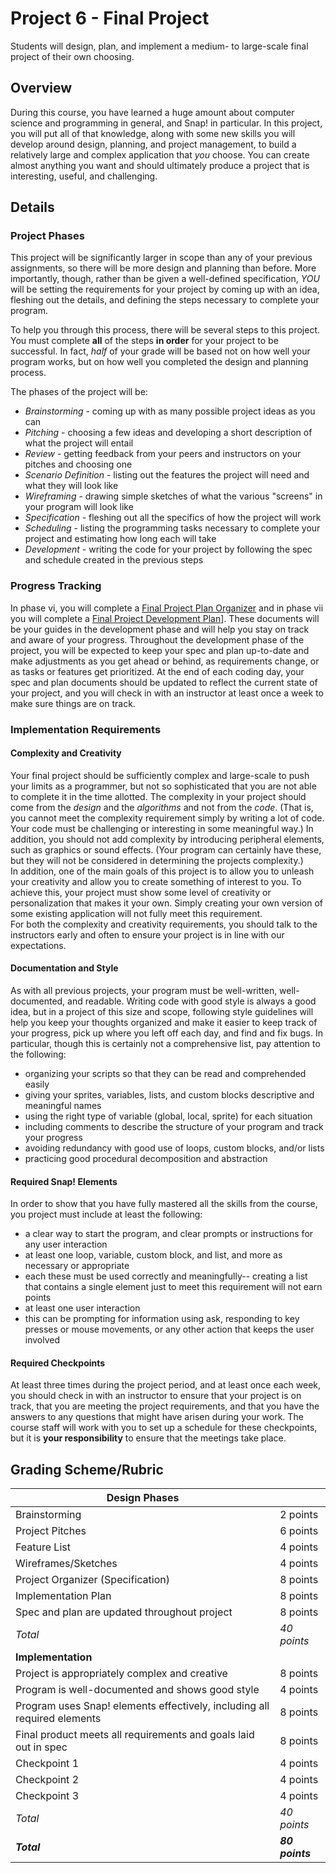 # Project 6 - Final Project

Students will design, plan, and implement a medium- to large-scale final project of their own choosing.

## Overview

During this course, you have learned a huge amount about computer science and programming in general, and Snap! in particular.  In this project, you will put all of that knowledge, along with some new skills you will develop around design, planning, and project management, to build a relatively large and complex application that _you_ choose.  You can create almost anything you want and should ultimately produce a project that is interesting, useful, and challenging.

## Details

### Project Phases

This project will be significantly larger in scope than any of your previous assignments, so there will be more design and planning than before.  More importantly, though, rather than be given a well-defined specification, _YOU_ will be setting the requirements for your project by coming up with an idea, fleshing out the details, and defining the steps necessary to complete your program.

To help you through this process, there will be several steps to this project.  You must complete **all** of the steps **in order** for your project to be successful.  In fact, _half_ of your grade will be based not on how well your program works, but on how well you completed the design and planning process.

The phases of the project will be:

* _Brainstorming_ - coming up with as many possible project ideas as you can
* _Pitching_ - choosing a few ideas and developing a short description of what the project will entail
* _Review_ - getting feedback from your peers and instructors on your pitches and choosing one
* _Scenario Definition_ - listing out the features the project will need and what they will look like
* _Wireframing_ - drawing simple sketches of what the various "screens" in your program will look like
* _Specification_ - fleshing out all the specifics of how the project will work
* _Scheduling_ - listing the programming tasks necessary to complete your project and estimating how long each will take
* _Development_ - writing the code for your project by following the spec and schedule created in the previous steps

### Progress Tracking

In phase vi, you will complete a [Final Project Plan Organizer][] and in phase vii you will complete a [Final Project Development Plan][]].  These documents will be your guides in the development phase and will help you stay on track and aware of your progress.  Throughout the development phase of the project, you will be expected to keep your spec and plan up-to-date and make adjustments as you get ahead or behind, as requirements change, or as tasks or features get prioritized.  At the end of each coding day, your spec and plan documents should be updated to reflect the current state of your project, and you will check in with an instructor at least once a week to make sure things are on track.  

### Implementation Requirements

#### Complexity and Creativity

Your final project should be sufficiently complex and large-scale to push your limits as a programmer, but not so sophisticated that you are not able to complete it in the time allotted.  The complexity in your project should come from the _design_ and the _algorithms_ and not from the _code_.  (That is, you cannot meet the complexity requirement simply by writing a lot of code.  Your code must be challenging or interesting in some meaningful way.)  In addition, you should not add complexity by introducing peripheral elements, such as graphics or sound effects.  (Your program can certainly have these, but they will not be considered in determining the projects complexity.)  
In addition, one of the main goals of this project is to allow you to unleash your creativity and allow you to create something of interest to you.  To achieve this, your project must show some level of creativity or personalization that makes it your own.  Simply creating your own version of some existing application will not fully meet this requirement.  
For both the complexity and creativity requirements, you should talk to the instructors early and often to ensure your project is in line with our expectations.  

#### Documentation and Style

As with all previous projects, your program must be well-written, well-documented, and readable.  Writing code with good style is always a good idea, but in a project of this size and scope, following style guidelines will help you keep your thoughts organized and make it easier to keep track of your progress, pick up where you left off each day, and find and fix bugs.  In particular, though this is certainly not a comprehensive list, pay attention to the following:

* organizing your scripts so that they can be read and comprehended easily
* giving your sprites, variables, lists, and custom blocks descriptive and meaningful names
* using the right type of variable (global, local, sprite) for each situation
* including comments to describe the structure of your program and track your progress
* avoiding redundancy with good use of loops, custom blocks, and/or lists
* practicing good procedural decomposition and abstraction  

#### Required Snap! Elements

In order to show that you have fully mastered all the skills from the course, you project must include at least the following:

* a clear way to start the program, and clear prompts or instructions for any user interaction
* at least one loop, variable, custom block, and list, and more as necessary or appropriate
* each these must be used correctly and meaningfully-- creating a list that contains a single element just to meet this requirement will not earn points
* at least one user interaction
* this can be prompting for information using ask, responding to key presses or mouse movements, or any other action that keeps the user involved

#### Required Checkpoints

At least three times during the project period, and at least once each week, you should check in with an instructor to ensure that your project is on track, that you are meeting the project requirements, and that you have the answers to any questions that might have arisen during your work.  The course staff will work with you to set up a schedule for these checkpoints, but it is **your responsibility** to ensure that the meetings take place.

## Grading Scheme/Rubric

|Design Phases| |
|--|--|
|Brainstorming| 2 points|
|Project Pitches |6 points|
|Feature List |4 points|
|Wireframes/Sketches |4 points|
|Project Organizer (Specification) |8 points|
|Implementation Plan |8 points|
|Spec and plan are updated throughout project  |8 points|
|_Total_ |_40 points_|
|**Implementation** | |
|Project is appropriately complex and creative |8 points|
|Program is well-documented and shows good style |4 points|
|Program uses Snap! elements effectively, including all required elements | 8 points |
|Final product meets all requirements and goals laid out in spec  |8 points|
|Checkpoint 1 | 4 points |
|Checkpoint 2 | 4 points |
|Checkpoint 3 | 4 points |
|_Total_ |_40 points_|
|**_Total_**|**_80 points_**|

[Final Project Plan Organizer]: https://github.com/TEALSK12/introduction-to-computer-science/blob/master/Unit%206%20Word/Final%20Project%20Plan%20Organizer.docx?raw=true
[Final Project Development Plan]: https://github.com/TEALSK12/introduction-to-computer-science/blob/master/Unit%206%20Word/Final%20Project%20Development%20Plan.docx?raw=true